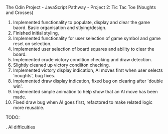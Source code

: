 The Odin Project - JavaScript Pathway - Project 2: Tic Tac Toe (Noughts and Crosses)

1. Implemented functionality to populate, display and clear the game baord. Basic organisation and stlying/design.
2. Finished initial styling, 
3. Implemented functionality for user selection of game symbol and game reset on selection. 
4. Implemented user selection of board squares and ability to clear the board. 
5. Implemented crude victory condition checking and draw detection.
6. Slightly cleaned up victory condiiton checking. 
7. Implemented victory display indication, AI moves first when user selects 'noughts', bug fixes.
8. Implemented draw display indication, fixed bug on clearing after 'double win'.
9. Implemented simple animation to help show that an AI move has been made.
10. Fixed draw bug when AI goes first, refactored to make related logic more reusable. 

TODO: 

. AI difficulties